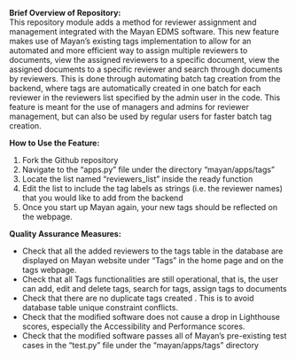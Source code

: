 **Brief Overview of Repository:**  
This repository module adds a method for reviewer assignment and management integrated with the Mayan EDMS software. This new feature makes use of Mayan’s existing tags implementation to allow for an automated and more efficient way to assign multiple reviewers to documents, view the assigned reviewers to a specific document, view the assigned documents to a specific reviewer and search through documents by reviewers. This is done through automating batch tag creation from the backend, where tags are automatically created in one batch for each reviewer in the reviewers list specified by the admin user in the code. This feature is meant for the use of managers and admins for reviewer management, but can also be used by regular users for faster batch tag creation.

**How to Use the Feature:**
1. Fork the Github repository
2. Navigate to the “apps.py” file under the directory “mayan/apps/tags”
3. Locate the list named “reviewers_list” inside the ready function 
4. Edit the list to include the tag labels as strings (i.e. the reviewer names) that you would like to add from the backend
5. Once you start up Mayan again, your new tags should be reflected on the webpage.
  
**Quality Assurance Measures:**
  - Check that all the added reviewers to the tags table in the database are displayed on Mayan website under “Tags” in the home page and on the tags webpage.
  - Check that all Tags functionalities are still operational, that is, the user can add, edit and delete tags, search for tags, assign tags to documents 
  - Check that there are no duplicate tags created . This is to avoid database table unique constraint conflicts.
  - Check that the modified software does not cause a drop in Lighthouse scores, especially the Accessibility and Performance scores. 
  - Check that the modified software passes all of Mayan’s pre-existing test cases in the “test.py” file under the “mayan/apps/tags” directory
